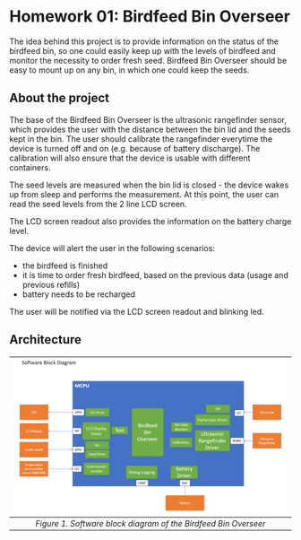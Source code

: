 # Homework 01: Birdfeed Bin Overseer

The idea behind this project is to provide information on the status of the
birdfeed bin, so one could easily keep up with the levels of birdfeed and
monitor the necessity to order fresh seed. Birdfeed Bin Overseer should be easy
to mount up on any bin, in which one could keep the seeds.

## About the project
The base of the Birdfeed Bin Overseer is the ultrasonic rangefinder sensor,
which provides the user with the distance between the bin lid and the seeds kept
in the bin. The user should calibrate the rangefinder everytime the device is
turned off and on (e.g. because of battery discharge). The calibration will also
ensure that the device is usable with different containers.

The seed levels are measured when the bin lid is closed - the device wakes up
from sleep and performs the measurement. At this point, the user can read the
seed levels from the 2 line LCD screen. 

The LCD screen readout also provides the information on the battery charge
level.

The device will alert the user in the following scenarios:
- the birdfeed is finished
- it is time to order fresh birdfeed, based on the previous data (usage and
  previous refills)
- battery needs to be recharged

The user will be notified via the LCD screen readout and blinking led.


## Architecture


|![Software block diagram](assets/hw01_software-block-diagram.png)|
|:--:|
| *Figure 1. Software block diagram of the Birdfeed Bin Overseer*|